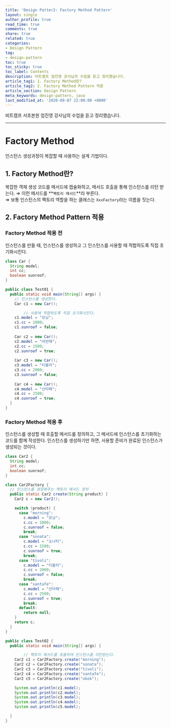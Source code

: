 ```yaml
---
title: 'Design Patter2: Factory Method Pattern'
layout: single
author_profile: true
read_time: true
comments: true
share: true
related: true
categories:
- Design Pattern
tag:
- design-pattern
toc: true
toc_sticky: true
toc_label: Contents
description: 비트캠프 엄진영 강사님의 수업을 듣고 정리했습니다.
article_tag1: 1. Factory Method란?
article_tag2: 2. Factory Method Pattern 적용
article_section: Design Pattern
meta_keywords: design-pattern, java
last_modified_at: '2020-09-07 22:00:00 +0800'
---
```


비트캠프 서초본원 엄진영 강사님의 수업을 듣고 정리했습니다.

---
# Factory Method

인스턴스 생성과정이 복잡할 때 사용하는 설계 기법이다.

## 1. Factory Method란?

복잡한 객체 생성 코드를 메서드에 캡슐화하고, 메서드 호출을 통해 인스턴스를 리턴 받는다.
⇒ 이런 메서드를 **`팩토리 메서드`**라 부른다.  
⇒ 보통 인스턴스의 팩토리 역할을 하는 클래스는 `XxxFactory`라는 이름을 짓는다.

## 2. Factory Method Pattern 적용

### Factory Method 적용 전

인스턴스를 만들 때, 인스턴스를 생성하고 그 인스턴스를 사용할 때 적합하도록 직접 초기화시킨다.
```java
class Car {
  String model;
  int cc;
  boolean sunroof;
}

public class Test01 {
  public static void main(String[] args) {
    // 인스턴스를 생성한다.
    Car c1 = new Car();

		// 사용에 적합하도록 직접 초기화시킨다.
    c1.model = "모닝";
    c1.cc = 1000;
    c1.sunroof = false;
    
    Car c2 = new Car();
    c2.model = "아반떼";
    c2.cc = 1500;
    c2.sunroof = true;
    
    Car c3 = new Car();
    c3.model = "티볼리";
    c3.cc = 2000;
    c3.sunroof = false;
    
    Car c4 = new Car();
    c4.model = "산타페";
    c4.cc = 2500;
    c4.sunroof = true;
  }
}
```

### Factory Method 적용 후

인스턴스를 생성할 때 호출할 메서드를 정의하고, 그 메서드에 인스턴스를 초기화하는 코드를 함께 작성한다. 
인스턴스를 생성하기만 하면, 사용할 준비가 완료된 인스턴스가 생성되는 것이다.
```java
class Car2 {
  String model;
  int cc;
  boolean sunroof;
}

class Car2Factory {
  // 인스턴스를 생성해주는 팩토리 메서드 정의
  public static Car2 create(String product) {
    Car2 c = new Car2();

    switch (product) {
      case "morning":
        c.model = "모닝";
        c.cc = 1000;
        c.sunroof = false;
        break;
      case "sonata":
        c.model = "소나타";
        c.cc = 1500;
        c.sunroof = true;
        break;
      case "tivoli":
        c.model = "티볼리";
        c.cc = 2000;
        c.sunroof = false;
        break;
      case "santafe":
        c.model = "산타페";
        c.cc = 2500;
        c.sunroof = true;
        break;
      default:
        return null;
    }
    return c;
  }
}

public class Test02 {
  public static void main(String[] args) {

		// 팩토리 메서드를 호출하여 인스턴스를 리턴받는다.
    Car2 c1 = Car2Factory.create("morning");
    Car2 c2 = Car2Factory.create("sonata");
    Car2 c3 = Car2Factory.create("tivoli");
    Car2 c4 = Car2Factory.create("santafe");
    Car2 c5 = Car2Factory.create("okok");

    System.out.println(c1.model);
    System.out.println(c2.model);
    System.out.println(c3.model);
    System.out.println(c4.model);
    System.out.println(c5.model);

  }
}
```
